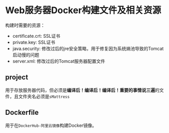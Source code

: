 # Web服务器Docker构建文件及相关资源

构建时需要的资源：

- certificate.crt: SSL证书
- private.key: SSL证书
- java.security: 修改过后的jre安全策略，用于修复因为系统熵池导致的Tomcat启动慢的问题
- server.xml: 修改过后的Tomcat服务器配置文件

## project

用于存放服务器代码，但必须是**编译后！编译后！编译后！重要的事情说三遍**的文件，且文件夹名必须是`sMattress`

## Dockerfile

用于在`DockerHub-阿里云镜像`构建Docker镜像。